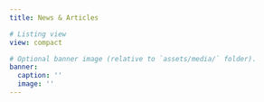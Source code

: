 ```yaml
---
title: News & Articles

# Listing view
view: compact

# Optional banner image (relative to `assets/media/` folder).
banner:
  caption: ''
  image: ''
---
```

